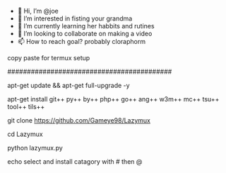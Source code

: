 - 👋 Hi, I’m @joe
- 👀 I’m interested in fisting your grandma
- 🌱 I’m currently learning her habbits and rutines
- 💞️ I’m looking to collaborate on making a video
- 📫 How to reach goal? probably cloraphorm

<!---
joeneiko/joeneiko is a ✨ special ✨ repository because its `README.md` (this file) appears on your GitHub profile.
You can click the Preview link to take a look at your changes.
--->
copy paste for termux setup



##########################################



apt-get update && apt-get full-upgrade -y


apt-get install git++ py++ by++ php++ go++ ang++ w3m++ mc++ tsu++ tool++ tils++ 


git clone https://github.com/Gameye98/Lazymux


cd Lazymux


python lazymux.py


echo select and install catagory with # then @

